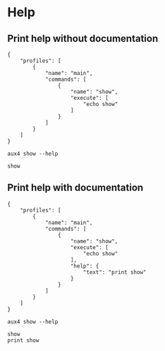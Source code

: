 # Help

## Print help without documentation

```file:.aux4
{
    "profiles": [
        {
            "name": "main",
            "commands": [
                {
                    "name": "show",
                    "execute": [
                        "echo show"
                    ]
                }
            ]
        }
    ]
}
```

```execute
aux4 show --help
```

```expect
show
```

## Print help with documentation

```file:.aux4
{
    "profiles": [
        {
            "name": "main",
            "commands": [
                {
                    "name": "show",
                    "execute": [
                        "echo show"
                    ],
                    "help": {
                        "text": "print show"
                    }
                }
            ]
        }
    ]
}
```

```execute
aux4 show --help
```

```expect
show
print show
```
